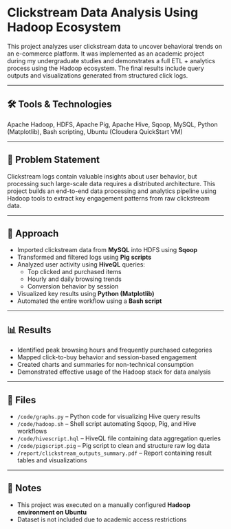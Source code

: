 # Clickstream Data Analysis Using Hadoop Ecosystem

This project analyzes user clickstream data to uncover behavioral trends on an e-commerce platform. It was implemented as an academic project during my undergraduate studies and demonstrates a full ETL + analytics process using the Hadoop ecosystem. The final results include query outputs and visualizations generated from structured click logs.

---

## 🛠️ Tools & Technologies

Apache Hadoop, HDFS, Apache Pig, Apache Hive, Sqoop, MySQL, Python (Matplotlib), Bash scripting, Ubuntu (Cloudera QuickStart VM)

---

## 🎯 Problem Statement

Clickstream logs contain valuable insights about user behavior, but processing such large-scale data requires a distributed architecture. This project builds an end-to-end data processing and analytics pipeline using Hadoop tools to extract key engagement patterns from raw clickstream data.

---

## 🧪 Approach

- Imported clickstream data from **MySQL** into HDFS using **Sqoop**  
- Transformed and filtered logs using **Pig scripts**  
- Analyzed user activity using **HiveQL** queries:
  - Top clicked and purchased items  
  - Hourly and daily browsing trends  
  - Conversion behavior by session
- Visualized key results using **Python (Matplotlib)**
- Automated the entire workflow using a **Bash script**

---

## 📊 Results

- Identified peak browsing hours and frequently purchased categories  
- Mapped click-to-buy behavior and session-based engagement  
- Created charts and summaries for non-technical consumption  
- Demonstrated effective usage of the Hadoop stack for data analysis

---

## 📄 Files

- `/code/graphs.py` – Python code for visualizing Hive query results  
- `/code/hadoop.sh` – Shell script automating Sqoop, Pig, and Hive workflows  
- `/code/hivescript.hql` – HiveQL file containing data aggregation queries  
- `/code/pigscript.pig` – Pig script to clean and structure raw log data  
- `/report/clickstream_outputs_summary.pdf` – Report containing result tables and visualizations

---

## 🔗 Notes

- This project was executed on a manually configured **Hadoop environment on Ubuntu**
- Dataset is not included due to academic access restrictions  
